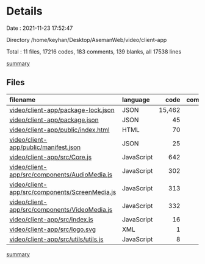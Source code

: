 # Details

Date : 2021-11-23 17:52:47

Directory /home/keyhan/Desktop/AsemanWeb/video/client-app

Total : 11 files,  17216 codes, 183 comments, 139 blanks, all 17538 lines

[summary](results.md)

## Files
| filename | language | code | comment | blank | total |
| :--- | :--- | ---: | ---: | ---: | ---: |
| [video/client-app/package-lock.json](/video/client-app/package-lock.json) | JSON | 15,462 | 0 | 1 | 15,463 |
| [video/client-app/package.json](/video/client-app/package.json) | JSON | 45 | 0 | 1 | 46 |
| [video/client-app/public/index.html](/video/client-app/public/index.html) | HTML | 70 | 23 | 1 | 94 |
| [video/client-app/public/manifest.json](/video/client-app/public/manifest.json) | JSON | 25 | 0 | 1 | 26 |
| [video/client-app/src/Core.js](/video/client-app/src/Core.js) | JavaScript | 642 | 0 | 25 | 667 |
| [video/client-app/src/components/AudioMedia.js](/video/client-app/src/components/AudioMedia.js) | JavaScript | 302 | 63 | 34 | 399 |
| [video/client-app/src/components/ScreenMedia.js](/video/client-app/src/components/ScreenMedia.js) | JavaScript | 313 | 48 | 35 | 396 |
| [video/client-app/src/components/VideoMedia.js](/video/client-app/src/components/VideoMedia.js) | JavaScript | 332 | 49 | 37 | 418 |
| [video/client-app/src/index.js](/video/client-app/src/index.js) | JavaScript | 16 | 0 | 3 | 19 |
| [video/client-app/src/logo.svg](/video/client-app/src/logo.svg) | XML | 1 | 0 | 0 | 1 |
| [video/client-app/src/utils/utils.js](/video/client-app/src/utils/utils.js) | JavaScript | 8 | 0 | 1 | 9 |

[summary](results.md)